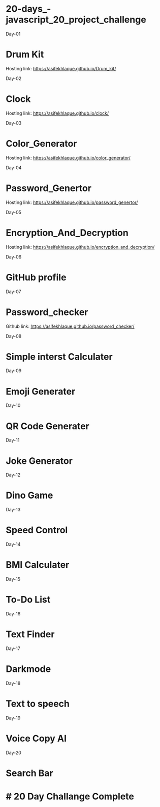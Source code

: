 # 20-days_-javascript_20_project_challenge
Day-01
# Drum Kit
Hosting link: https://asifekhlaque.github.io/Drum_kit/

Day-02
# Clock
Hosting link: https://asifekhlaque.github.io/clock/

Day-03
# Color_Generator
Hosting link: https://asifekhlaque.github.io/color_generator/

Day-04
# Password_Genertor
Hosting link: https://asifekhlaque.github.io/password_genertor/

Day-05
# Encryption_And_Decryption
Hosting link: https://asifekhlaque.github.io/encryption_and_decryption/

Day-06
# GitHub profile


Day-07
# Password_checker
Github link: https://asifekhlaque.github.io/password_checker/

Day-08
# Simple interst Calculater


Day-09
# Emoji Generater


Day-10
# QR Code Generater


Day-11
# Joke Generator


Day-12
# Dino Game

Day-13
# Speed Control

Day-14
# BMI Calculater

Day-15
# To-Do List

Day-16
# Text Finder

Day-17
# Darkmode

Day-18
# Text to speech

Day-19
# Voice Copy AI

Day-20
# Search Bar

# # 20 Day Challange Complete
